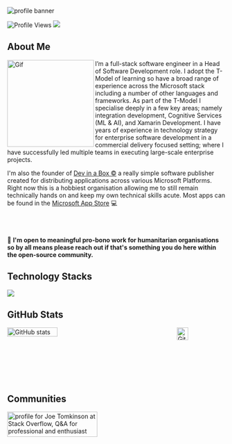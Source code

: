 ![profile banner](https://github.com/JoeTomkinson/JoeTomkinson/assets/17493722/aaefd9f3-94fc-427f-8ec8-f8781c25d27b)


![Profile Views](https://komarev.com/ghpvc/?username=JoeTomkinson&color=blue)  <a href="mailto:hello@joetomkinson.dev?"><img src="https://img.shields.io/badge/Email-Hello%40joetomkinson.dev-red"/></a> 

## About Me

<img align="left" alt="Gif" src="https://user-images.githubusercontent.com/17493722/187396410-415e8cf8-ffdf-4b49-b088-109ae94d9d35.gif" width="200" />

I’m a full-stack software engineer in a Head of Software Development role. I adopt the T-Model of learning so have a broad range of experience across the Microsoft stack including a number of other languages and frameworks. As part of the T-Model I specialise deeply in a few key areas; namely integration development, Cognitive Services (ML & AI), and Xamarin Development. I have years of experience in technology strategy for enterprise software development in a commercial delivery focused setting; where I have successfully led multiple teams in executing large-scale enterprise projects.

I'm also the founder of [Dev in a Box ©](https://devinabox.dev) a really simple software publisher created for distributing applications across various Microsoft Platforms. Right now this is a hobbiest organisation allowing me to still remain technically hands on and keep my own technical skills acute. Most apps can be found in the [Microsoft App Store](https://apps.microsoft.com/store/search?hl=en-gb&gl=GB&publisher=Dev%20in%20a%20Box) :computer:

<br/><br/>

:gem: **I'm open to meaningful pro-bono work for humanitarian organisations so by all means please reach out if that's something you do here within the open-source community.**

## Technology Stacks

<p align="left">
  <a href="https://devinabox.dev">
    <img src="https://skillicons.dev/icons?i=cs,dotnet,azure,astro,css,js,jquery,visualstudio,vscode,html" />
  </a>
</p>
 
## GitHub Stats
<div style="display: flex; justify-content: space-between;">
    <img src="https://github-readme-stats.vercel.app/api?username=JoeTomkinson&show_icons=true&theme=synthwave" alt="GitHub stats" width="48%">
    <a href="https://git.io/streak-stats">
        <img src="https://github-readme-streak-stats.herokuapp.com?user=JoeTomkinson&theme=synthwave" alt="GitHub Streak" width="48%">
    </a>
</div>

## Communities
<a href="[https://stackoverflow.com/users/4486115/joetomks](https://stackoverflow.com/users/4486115/joetomks)"><img src="https://stackoverflow.com/users/flair/4486115.png" width="208" height="58" alt="profile for Joe Tomkinson at Stack Overflow, Q&amp;A for professional and enthusiast programmers" title="Joe Tomkinson at Stack Overflow, Q&amp;A for professional and enthusiast programmers"></a>
